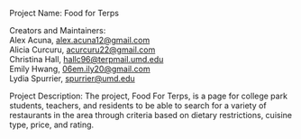 Project Name: Food for Terps
 
Creators and Maintainers:
	<br>Alex Acuna, alex.acuna12@gmail.com
	<br>Alicia Curcuru, acurcuru22@gmail.com
	<br>Christina Hall, hallc96@terpmail.umd.edu
	<br>Emily Hwang, 06em.ily20@gmail.com
	<br>Lydia Spurrier, spurrier@umd.edu

Project Description: The project, Food For Terps, is a page for college park students, teachers, and residents to be able to search for a variety of restaurants in the area through criteria based on dietary restrictions, cuisine type, price, and rating.
